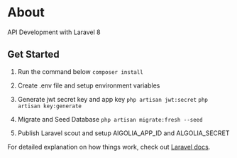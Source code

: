 # About

API Development with Laravel 8

## Get Started

1. Run the command below
   `composer install`

2. Create .env file and setup environment variables

3. Generate jwt secret key and app key
   `php artisan jwt:secret`
   `php artisan key:generate`

4. Migrate and Seed Database
   `php artisan migrate:fresh --seed`


5. Publish Laravel scout and setup AlGOLIA_APP_ID and ALGOLIA_SECRET

For detailed explanation on how things work, check out [Laravel docs](https://laravel.com).

